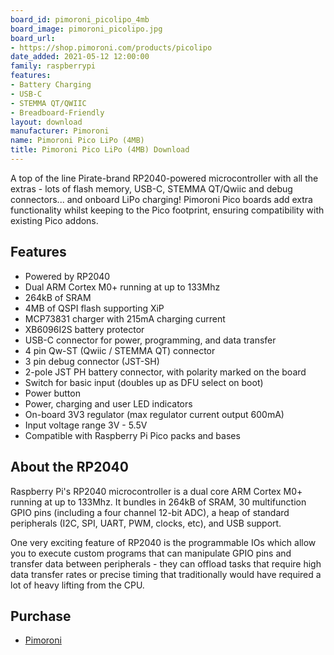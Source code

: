 ```yaml
---
board_id: pimoroni_picolipo_4mb
board_image: pimoroni_picolipo.jpg
board_url:
- https://shop.pimoroni.com/products/picolipo
date_added: 2021-05-12 12:00:00
family: raspberrypi
features:
- Battery Charging
- USB-C
- STEMMA QT/QWIIC
- Breadboard-Friendly
layout: download
manufacturer: Pimoroni
name: Pimoroni Pico LiPo (4MB)
title: Pimoroni Pico LiPo (4MB) Download
---
```


A top of the line Pirate-brand RP2040-powered microcontroller with all the extras - lots of flash memory, USB-C, STEMMA QT/Qwiic and debug connectors... and onboard LiPo charging! Pimoroni Pico boards add extra functionality whilst keeping to the Pico footprint, ensuring compatibility with existing Pico addons.

## Features
* Powered by RP2040
* Dual ARM Cortex M0+ running at up to 133Mhz
* 264kB of SRAM
* 4MB of QSPI flash supporting XiP
* MCP73831 charger with 215mA charging current
* XB6096I2S battery protector
* USB-C connector for power, programming, and data transfer
* 4 pin Qw-ST (Qwiic / STEMMA QT) connector
* 3 pin debug connector (JST-SH)
* 2-pole JST PH battery connector, with polarity marked on the board
* Switch for basic input (doubles up as DFU select on boot)
* Power button
* Power, charging and user LED indicators
* On-board 3V3 regulator (max regulator current output 600mA)
* Input voltage range 3V - 5.5V
* Compatible with Raspberry Pi Pico packs and bases

## About the RP2040
Raspberry Pi's RP2040 microcontroller is a dual core ARM Cortex M0+ running at up to 133Mhz. It bundles in 264kB of SRAM, 30 multifunction GPIO pins (including a four channel 12-bit ADC), a heap of standard peripherals (I2C, SPI, UART, PWM, clocks, etc), and USB support.

One very exciting feature of RP2040 is the programmable IOs which allow you to execute custom programs that can manipulate GPIO pins and transfer data between peripherals - they can offload tasks that require high data transfer rates or precise timing that traditionally would have required a lot of heavy lifting from the CPU.

## Purchase
* [Pimoroni](https://shop.pimoroni.com/products/picolipo)
